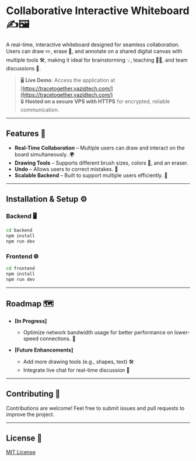 # Collaborative Interactive Whiteboard ✍️🖼️

A real-time, interactive whiteboard designed for seamless collaboration. Users can draw ✏️, erase 🧽, and annotate on a shared digital canvas with multiple tools 🛠️, making it ideal for brainstorming 💡, teaching 👩‍🏫, and team discussions 🤝.

> 🖥️ **Live Demo**: Access the application at [https://tracetogether.yazidtech.com/](https://tracetogether.yazidtech.com/)  
> 🔒 **Hosted on a secure VPS with HTTPS** for encrypted, reliable communication.

---

## Features 🌟  
- **Real-Time Collaboration** – Multiple users can draw and interact on the board simultaneously. 🌍  
- **Drawing Tools** – Supports different brush sizes, colors 🎨, and an eraser.  
- **Undo** – Allows users to correct mistakes. 🔄  
- **Scalable Backend** – Built to support multiple users efficiently. 🚀  

---

## Installation & Setup ⚙️  

### Backend 🖥️  
```sh
cd backend
npm install
npm run dev
```

### Frontend 🌐  
```sh
cd frontend
npm install
npm run dev
```

---

## Roadmap 🗺️  
- **[In Progress]**   
  - Optimize network bandwidth usage for better performance on lower-speed connections. 📶   

- **[Future Enhancements]**  
  - Add more drawing tools (e.g., shapes, text) 🛠️  
  - Integrate live chat for real-time discussion 💬  

---

## Contributing 🤗  
Contributions are welcome! Feel free to submit issues and pull requests to improve the project.  

---

## License 📜  
[MIT License](LICENSE)
